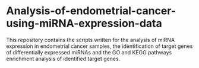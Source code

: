 # Analysis-of-endometrial-cancer-using-miRNA-expression-data

This repository contains the scripts written for the analysis of miRNA expression in endometrial cancer samples, 
the identification of target genes of differentially expressed miRNAs and the GO and KEGG pathways enrichment analysis
of identified target genes.
